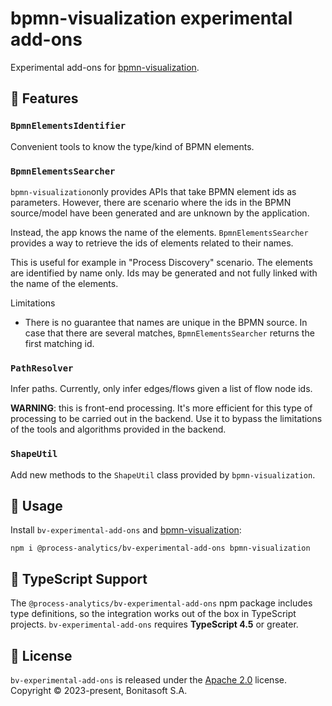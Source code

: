 # bpmn-visualization experimental add-ons

Experimental add-ons for [bpmn-visualization](https://github.com/process-analytics/bpmn-visualization-js).


## 🎨 Features

### `BpmnElementsIdentifier`

Convenient tools to know the type/kind of BPMN elements.


### `BpmnElementsSearcher`

`bpmn-visualization`only provides APIs that take BPMN element ids as parameters.
However, there are scenario where the ids in the BPMN source/model have been generated and are unknown by the application.

Instead, the app knows the name of the elements. `BpmnElementsSearcher` provides a way to retrieve the ids of elements related to their names.

This is useful for example in "Process Discovery" scenario. The elements are identified by name only. Ids may be generated
and not fully linked with the name of the elements.

Limitations
- There is no guarantee that names are unique in the BPMN source. In case that there are several matches, `BpmnElementsSearcher` returns the first matching id.


### `PathResolver`

Infer paths. Currently, only infer edges/flows given a list of flow node ids.

**WARNING**: this is front-end processing. It's more efficient for this type of processing to be carried out in the backend.
Use it to bypass the limitations of the tools and algorithms provided in the backend.


### `ShapeUtil`

Add new methods to the `ShapeUtil` class provided by `bpmn-visualization`. 


## 📌 Usage
<!-- ### 📌 Usage in applications and projects -->

Install `bv-experimental-add-ons` and [bpmn-visualization](https://github.com/process-analytics/bpmn-visualization-js/):
```shell script
npm i @process-analytics/bv-experimental-add-ons bpmn-visualization
```


## 📜 TypeScript Support

The `@process-analytics/bv-experimental-add-ons` npm package includes type definitions, so the integration works out of the box in TypeScript projects.
`bv-experimental-add-ons` requires **TypeScript 4.5** or greater.


## 📃 License

`bv-experimental-add-ons` is released under the [Apache 2.0](LICENSE) license.  
Copyright &copy; 2023-present, Bonitasoft S.A.
